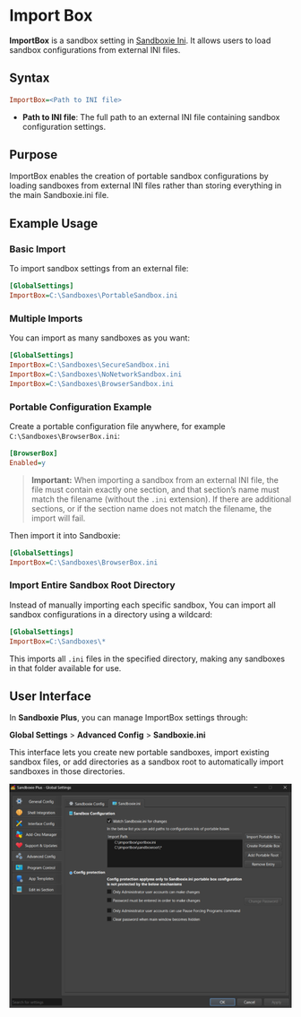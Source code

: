 # Import Box

**ImportBox** is a sandbox setting in [Sandboxie Ini](SandboxieIni.md). It allows users to load sandbox configurations from external INI files.

## Syntax

```ini
ImportBox=<Path to INI file>
```

* **Path to INI file**: The full path to an external INI file containing sandbox configuration settings.

## Purpose

ImportBox enables the creation of portable sandbox configurations by loading sandboxes from external INI files rather than storing everything in the main Sandboxie.ini file.

## Example Usage

### Basic Import

To import sandbox settings from an external file:

```ini
[GlobalSettings]
ImportBox=C:\Sandboxes\PortableSandbox.ini
```

### Multiple Imports

You can import as many sandboxes as you want:

```ini
[GlobalSettings]
ImportBox=C:\Sandboxes\SecureSandbox.ini
ImportBox=C:\Sandboxes\NoNetworkSandbox.ini
ImportBox=C:\Sandboxes\BrowserSandbox.ini
```

### Portable Configuration Example

Create a portable configuration file anywhere, for example `C:\Sandboxes\BrowserBox.ini`:

```ini
[BrowserBox]
Enabled=y
```

> **Important:**
> When importing a sandbox from an external INI file, the file must contain exactly one section, and that section’s name must match the filename (without the `.ini` extension).
> If there are additional sections, or if the section name does not match the filename, the import will fail.

Then import it into Sandboxie:

```ini
[GlobalSettings]
ImportBox=C:\Sandboxes\BrowserBox.ini
```

### Import Entire Sandbox Root Directory

Instead of manually importing each specific sandbox, You can import all sandbox configurations in a directory using a wildcard:

```ini
[GlobalSettings]
ImportBox=C:\Sandboxes\*
```

This imports all `.ini` files in the specified directory, making any sandboxes in that folder available for use.

## User Interface

In **Sandboxie Plus**, you can manage ImportBox settings through:

**Global Settings** > **Advanced Config** > **Sandboxie.ini**

This interface lets you create new portable sandboxes, import existing sandbox files, or add directories as a sandbox root to automatically import sandboxes in those directories.

![ImportBox Configuration](../Media/ImportBox.png)
